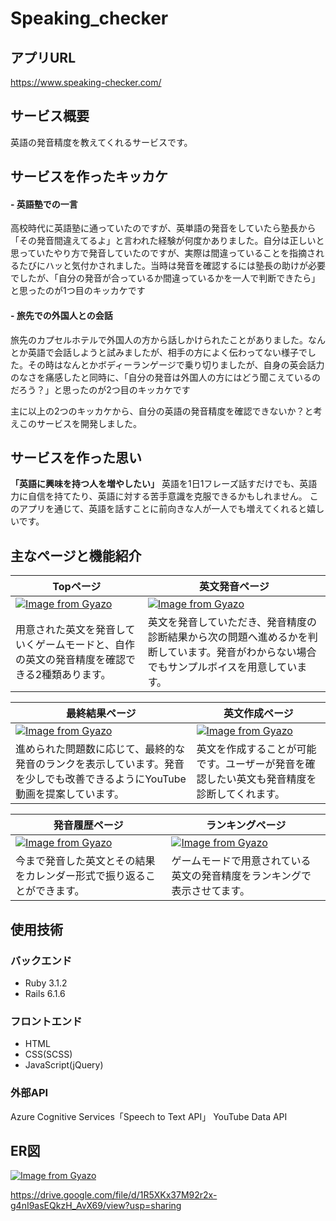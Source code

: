 # Speaking_checker

## アプリURL
https://www.speaking-checker.com/

## サービス概要
英語の発音精度を教えてくれるサービスです。

## サービスを作ったキッカケ
#### - 英語塾での一言
高校時代に英語塾に通っていたのですが、英単語の発音をしていたら塾長から「その発音間違えてるよ」と言われた経験が何度かありました。自分は正しいと思っていたやり方で発音していたのですが、実際は間違っていることを指摘されるたびにハッと気付かされました。当時は発音を確認するには塾長の助けが必要でしたが、「自分の発音が合っているか間違っているかを一人で判断できたら」と思ったのが1つ目のキッカケです

#### - 旅先での外国人との会話
旅先のカプセルホテルで外国人の方から話しかけられたことがありました。なんとか英語で会話しようと試みましたが、相手の方によく伝わってない様子でした。その時はなんとかボディーランゲージで乗り切りましたが、自身の英会話力のなさを痛感したと同時に、「自分の発音は外国人の方にはどう聞こえているのだろう？」と思ったのが2つ目のキッカケです

主に以上の2つのキッカケから、自分の英語の発音精度を確認できないか？と考えこのサービスを開発しました。

## サービスを作った思い
**「英語に興味を持つ人を増やしたい」**
英語を1日1フレーズ話すだけでも、英語力に自信を持てたり、英語に対する苦手意識を克服できるかもしれません。
このアプリを通じて、英語を話すことに前向きな人が一人でも増えてくれると嬉しいです。

## 主なページと機能紹介
| Topページ | 英文発音ページ |
| ---- | ---- |
| [![Image from Gyazo](https://i.gyazo.com/b38c76ef3768beb2a59a59cd9a49c605.png)](https://gyazo.com/b38c76ef3768beb2a59a59cd9a49c605) | [![Image from Gyazo](https://i.gyazo.com/876355557a0294a2028cd02885432258.gif)](https://gyazo.com/876355557a0294a2028cd02885432258) |
| 用意された英文を発音していくゲームモードと、自作の英文の発音精度を確認できる2種類あります。 | 英文を発音していただき、発音精度の診断結果から次の問題へ進めるかを判断しています。発音がわからない場合でもサンプルボイスを用意しています。 |

| 最終結果ページ | 英文作成ページ |
| ---- | ---- |
| [![Image from Gyazo](https://i.gyazo.com/2949f2710e14b902b7e08d2ec6ab1f7e.gif)](https://gyazo.com/2949f2710e14b902b7e08d2ec6ab1f7e) | [![Image from Gyazo](https://i.gyazo.com/6f9ed27d64f100f5b964804393a2f670.gif)](https://gyazo.com/6f9ed27d64f100f5b964804393a2f670) |
| 進められた問題数に応じて、最終的な発音のランクを表示しています。発音を少しでも改善できるようにYouTube動画を提案しています。 | 英文を作成することが可能です。ユーザーが発音を確認したい英文も発音精度を診断してくれます。 |

| 発音履歴ページ | ランキングページ |
| ---- | ---- |
| [![Image from Gyazo](https://i.gyazo.com/cacfa334340f03600ac0ac883a3b6a7d.gif)](https://gyazo.com/cacfa334340f03600ac0ac883a3b6a7d) | [![Image from Gyazo](https://i.gyazo.com/4ef9c66edc0b70309cd68a3c91bb6085.gif)](https://gyazo.com/4ef9c66edc0b70309cd68a3c91bb6085) |
| 今まで発音した英文とその結果をカレンダー形式で振り返ることができます。 | ゲームモードで用意されている英文の発音精度をランキングで表示させてます。 |

## 使用技術
### バックエンド
- Ruby 3.1.2
- Rails 6.1.6

### フロントエンド
- HTML
- CSS(SCSS)
- JavaScript(jQuery)

### 外部API
Azure Cognitive Services「Speech to Text API」
YouTube Data API

## ER図
[![Image from Gyazo](https://i.gyazo.com/9021adbf4887e67fb5e595c6586897bb.png)](https://gyazo.com/9021adbf4887e67fb5e595c6586897bb)

https://drive.google.com/file/d/1R5XKx37M92r2x-g4nI9asEQkzH_AvX69/view?usp=sharing
